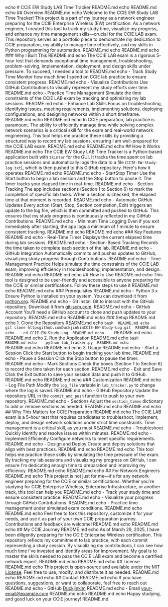 echo # CCIE EW Study LAB Time Tracker  README.md
echo   README.md
echo ## Overview  README.md
echo Welcome to the CCIE EW Study LAB Time Tracker! This project is a part of my journey as a network engineer preparing for the CCIE Enterprise Wireless (EW) certification. As a network engineer, I created this tool to track my study time, visualize my progress, and enhance my time management skills—crucial for the CCIE LAB exam. This repository serves as a portfolio piece to demonstrate my dedication to CCIE preparation, my ability to manage time effectively, and my skills in Python programming for automation.  README.md
echo   README.md
echo ### Why I Built This  README.md
echo The CCIE LAB exam is a rigorous 5-hour test that demands exceptional time management, troubleshooting, problem-solving, implementation, deployment, and design skills under pressure. To succeed, I needed a tool to  README.md
echo - Track Study Time Monitor how much time I spend on CCIE lab practice to ensure consistent progress.  README.md
echo - Visualize Contributions Use GitHub Contributions to visually represent my study efforts over time.  README.md
echo - Practice Time Management Simulate the time constraints of the CCIE LAB exam by tracking and optimizing my lab sessions.  README.md
echo - Enhance Lab Skills Focus on troubleshooting, identifying issues, meeting requirements, implementing solutions, deploying configurations, and designing networks within a short timeframe.  README.md
echo   README.md
echo In CCIE preparation, lab practice is paramount. The ability to efficiently manage time while solving complex network scenarios is a critical skill for the exam and real-world network engineering. This tool helps me practice these skills by providing a structured way to record my lab sessions, ensuring I am well-prepared for the CCIE LAB exam.  README.md
echo   README.md
echo ## How It Works  README.md
echo The CCIE EW Study LAB Time Tracker is a Python-based application built with `tkinter` for the GUI. It tracks the time spent on lab practice sessions and automatically logs the data to a file (`CCIE-EW-Study-log.txt`), which is then pushed to this GitHub repository. Here's how it operates  README.md
echo   README.md
echo - StartStop Timer Use the Start button to begin a lab session and the Stop button to pause it. The timer tracks your elapsed time in real-time.  README.md
echo - Section Tracking The app includes sections (Section 1 to Section 6) to mark the completion of specific lab tasks. When a section is checked, the elapsed time at that moment is recorded.  README.md
echo - Automatic GitHub Updates Every action (Start, Stop, Section completion, Exit) triggers an update to the log file, which is then committed and pushed to GitHub. This ensures that my study progress is continuously reflected in my GitHub Contributions.  README.md
echo - Minimum Time Logging Even if you exit immediately after starting, the app logs a minimum of 1 minute to ensure consistent tracking.  README.md
echo   README.md
echo ### Key Features  README.md
echo - Real-Time Timer Displays the current elapsed time during lab sessions.  README.md
echo - Section-Based Tracking Records the time taken to complete each section of the lab.  README.md
echo - GitHub Integration Automatically commits and pushes updates to GitHub, visualizing study progress through Contributions.  README.md
echo - Time Management Practice Helps simulate the time constraints of the CCIE LAB exam, improving efficiency in troubleshooting, implementation, and design.  README.md
echo   README.md
echo ## How to Use  README.md
echo This tool is designed to be user-friendly and accessible to anyone preparing for the CCIE or similar certifications. Follow these steps to use it  README.md
echo   README.md
echo ### Prerequisites  README.md
echo - Python 3.x Ensure Python is installed on your system. You can download it from [python.org](httpswww.python.orgdownloads).  README.md
echo - Git Install Git to interact with the GitHub repository. Download it from [git-scm.com](httpsgit-scm.com).  README.md
echo - GitHub Account You'll need a GitHub account to clone and push updates to your repository.  README.md
echo   README.md
echo ### Setup  README.md
echo 1. Clone the Repository  README.md
echo    ```bash  README.md
echo    git clone httpsgithub.comDuckjinkimCCIE-EW-Study-Log.git  README.md
echo    cd CCIE-EW-Study-Log  README.md
echo    ```  README.md
echo   README.md
echo 2. Run the Application  README.md
echo    ```bash  README.md
echo    python lab_tracker.py  README.md
echo    ```  README.md
echo   README.md
echo 3. Usage  README.md
echo    - Start a Session Click the Start button to begin tracking your lab time.  README.md
echo    - Pause a Session Click the Stop button to pause the timer.  README.md
echo    - Mark Sections Check the boxes (Section 1 to Section 6) to record the time taken for each section.  README.md
echo    - Exit and Save Click the Exit button to save your session data and push it to GitHub.  README.md
echo   README.md
echo ### Customization  README.md
echo - Log File Path Modify the `log_file` variable in `lab_tracker.py` to change where the log is saved.  README.md
echo - GitHub Repository Update the repository URL in the `commit_and_push` function to push to your own repository.  README.md
echo - Sections Adjust the `section_times` dictionary to add or remove sections as needed.  README.md
echo   README.md
echo ## Why This Matters for CCIE Preparation  README.md
echo The CCIE LAB exam is a 5-hour test that requires candidates to troubleshoot, implement, deploy, and design network solutions under strict time constraints. Time management is a critical skill, as you must  README.md
echo - Troubleshoot Quickly Identify and resolve issues within minutes.  README.md
echo - Implement Efficiently Configure networks to meet specific requirements.  README.md
echo - Design and Deploy Create and deploy solutions that align with best practices.  README.md
echo   README.md
echo This tool helps me practice these skills by simulating the time pressure of the exam. By tracking my lab sessions and visualizing my progress on GitHub, I can ensure I'm dedicating enough time to preparation and improving my efficiency.  README.md
echo   README.md
echo ## For Network Engineers  README.md
echo This project is not just for me—it's for any network engineer preparing for the CCIE or similar certifications. Whether you're studying for CCIE Enterprise Wireless, Enterprise Infrastructure, or another track, this tool can help you  README.md
echo - Track your study time and ensure consistent practice.  README.md
echo - Visualize your progress through GitHub Contributions.  README.md
echo - Practice time management under simulated exam conditions.  README.md
echo   README.md
echo Feel free to fork this repository, customize it for your needs, and use it as part of your own CCIE preparation journey. Contributions and feedback are welcome!  README.md
echo   README.md
echo ## My CCIE Journey  README.md
echo As of March 29, 2025, I have been diligently preparing for the CCIE Enterprise Wireless certification. This repository reflects my commitment to lab practice, with each commit representing a study session. By visualizing my contributions, I can see how much time I've invested and identify areas for improvement. My goal is to master the skills needed to pass the CCIE LAB exam and become a certified network expert.  README.md
echo   README.md
echo ## License  README.md
echo This project is open-source and available under the [MIT License](LICENSE). Feel free to use, modify, and distribute it as needed.  README.md
echo   README.md
echo ## Contact  README.md
echo If you have questions, suggestions, or want to collaborate, feel free to reach out  README.md
echo - GitHub [Duckjinkim](httpsgithub.comDuckjinkim)  README.md
echo - Email [your-email@example.com](mailtoyour-email@example.com)  README.md
echo   README.md
echo Happy studying, and good luck on your CCIE journey!  README.md
